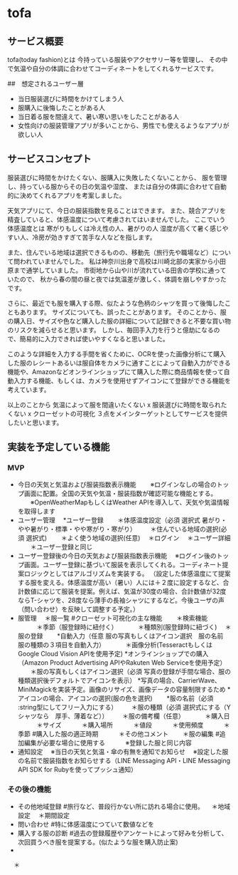 # tofa

## サービス概要
tofa(today fashion)とは
今持っている服装やアクセサリー等を管理し、
その中で気温や自分の体調に合わせてコーディネートをしてくれるサービスです。

##　想定されるユーザー層
- 当日服装選びに時間をかけてしまう人
- 服購入に後悔したことがある人
- 当日着る服を間違えて、暑い寒い思いをしたことがある人
- 女性向けの服装管理アプリが多いことから、男性でも使えるようなアプリが欲しい人

## サービスコンセプト
服装選びに時間をかけたくない、服購入に失敗したくないことから、
服を管理し、持っている服からその日の気温や湿度、
または自分の体調に合わせて自動的に決めてくれるアプリを考案しました。

天気アプリにて、今日の服装指数を見ることはできます。
また、競合アプリを精査していると、体感温度について考慮されてはいませんでした。
ここでいう体感温度とは
寒がりもしくは冷え性の人、暑がりの人
湿度が高くて暑く感じやすい人、冷房が効きすぎて苦手な人などを指します。

また、住んでいる地域は選択できるものの、移動先（旅行先や職場など）について問われていませんでした。
私は神奈川出身で高校は川崎北部の実家から小田原まで通学していました。
市街地から山や川が流れている田舎の学校に通っていたので、
秋から春の間の昼と夜では気温差が激しく、体調を崩しやすかったです。

さらに、最近でも服を購入する際、似たような色柄のシャツを買って後悔したこともあります。
サイズについても、誤ったことがあります。
そのことから、服の購入日、サイズや色など購入した服の詳細について記録できると不要な買い物のリスクを減らせると思います。
しかし、毎回手入力を行うと億劫になるので、簡易的に入力できれば使いやすくなると思いました。

このような詳細を入力する手間を省くために、OCRを使った画像分析にて購入した服のレシートあるいは服自体をカメラに通すことによって自動入力ができる機能や、Amazonなどオンラインショップにて購入した際に商品情報を使って自動入力する機能、もしくは、カメラを使用せずアイコンにて登録ができる機能を考えています。

以上のことから
気温によって服を間違いたくない x 服装選びに時間を取られたくない x クローゼットの可視化 
３点をメインターゲットとしてサービスを提供したいと思います。

## 実装を予定している機能
### MVP
* 今日の天気と気温および服装指数表示機能
　　※ログインなしの場合のトップ画面に配置。全国の天気や気温・服装指数が確認可能な機能とする。
　　※OpenWeatherMapもしくはWeather APIを導入して、天気や気温情報を取得します
* ユーザー管理
　*ユーザー登録
　　＊体感温度設定（必須 選択式 暑がり・やや暑がり・標準・やや寒がり・寒がり）
　　＊住んでいる地域の選択(必須 選択式)
　　＊よく使う地域の選択(任意)
　＊ログイン
　＊ユーザー詳細
　　＊ユーザー登録と同じ
* ユーザー登録後の今日の天気および服装指数表示機能
　※ログイン後のトップ画面。ユーザー登録に基づいて服装を表示してくれる。コーディネート提案ロジックとしてはアルゴリズムを実装する。
（設定した体感温度にて提案する服を変える。体感温度が高い（暑い）人には＋２度に設定するなど、合計数値に応じて服装を提案。例えば、気温が30度の場合、合計数値が32度ならT-シャツを、28度なら薄手の長袖シャツにするなど。今後ユーザの声（問い合わせ）を反映して調整する予定。）
* 服管理
　＊服一覧 #クローゼット可視化の主な機能
　　＊検索機能
　　　＊季節（服登録時に紐付く）
　　　＊種類別(服登録時に紐づく)
　＊服の登録
　　*自動入力（任意 服の写真もしくはアイコン選択　服の名前　服の種類の３項目を自動入力）
　　　＊画像分析(TesseractもしくはGoogle Cloud Vision APIを使用予定)
     *オンラインショップでの購入（Amazon Product Advertising APIやRakuten Web Serviceを使用予定）
　　＊服の写真もしくはアイコン選択（必須 写真の登録が手間な場合、服の種類選択後デフォルトでアイコンを表示）
     *写真の場合、CarrierWave、MiniMagickを実装予定。画像のリサイズ、画像データの容量制限するため
     *アイコンの場合、アイコンの選択(服の色を選択) 
　　*服の名前（必須 :string型にしてフリー入力にする）
　　＊服の種類（必須 選択式にする（Yシャツなら　厚手、薄着など））
　　＊服の備考欄（任意）
　　　＊購入日
　　　＊サイズ
　　　＊購入場所
　　　＊値段
　　　＊使用頻度
　　　＊季節 #購入した服の適正時期
　　　＊その他コメント
　　＊服の編集 #追加編集が必要な場合に使用する
　　　※登録した服と同じ内容
* 通知設定
　※当日の天気と気温・傘の有無を通知でお知らせ
　※設定した服の名前で服装指数をお知らせする（LINE Messaging API・LINE Messaging API SDK for Rubyを使ってプッシュ通知）

### その後の機能
* その他地域登録 #旅行など、普段行かない所に訪れる場合に使用。
　＊地域設定
　＊期間設定
* 問い合わせ #特に体感温度につていて数値などを
* 購入する服の診断 #過去の登録履歴やアンケートによって好みを分析して、次回買うべき服を提案する。(似たような服を購入防止案)
* 
　＊

